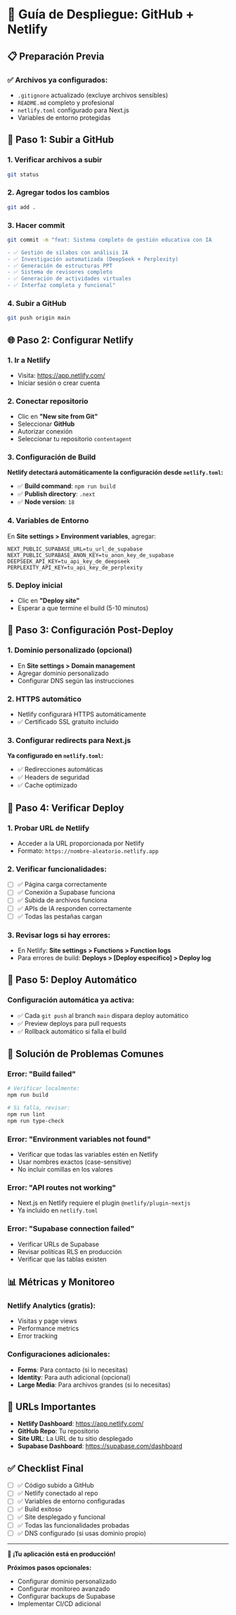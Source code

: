 # 🚀 Guía de Despliegue: GitHub + Netlify

## 📋 Preparación Previa

### ✅ Archivos ya configurados:
- `.gitignore` actualizado (excluye archivos sensibles)
- `README.md` completo y profesional
- `netlify.toml` configurado para Next.js
- Variables de entorno protegidas

## 🔄 Paso 1: Subir a GitHub

### 1. Verificar archivos a subir
```bash
git status
```

### 2. Agregar todos los cambios
```bash
git add .
```

### 3. Hacer commit
```bash
git commit -m "feat: Sistema completo de gestión educativa con IA

- ✅ Gestión de sílabos con análisis IA
- ✅ Investigación automatizada (DeepSeek + Perplexity)  
- ✅ Generación de estructuras PPT
- ✅ Sistema de revisores completo
- ✅ Generación de actividades virtuales
- ✅ Interfaz completa y funcional"
```

### 4. Subir a GitHub
```bash
git push origin main
```

## 🌐 Paso 2: Configurar Netlify

### 1. Ir a Netlify
- Visita: https://app.netlify.com/
- Iniciar sesión o crear cuenta

### 2. Conectar repositorio
- Clic en **"New site from Git"**
- Seleccionar **GitHub**
- Autorizar conexión
- Seleccionar tu repositorio `contentagent`

### 3. Configuración de Build
**Netlify detectará automáticamente la configuración desde `netlify.toml`:**
- ✅ **Build command**: `npm run build`
- ✅ **Publish directory**: `.next`
- ✅ **Node version**: `18`

### 4. Variables de Entorno
En **Site settings > Environment variables**, agregar:

```env
NEXT_PUBLIC_SUPABASE_URL=tu_url_de_supabase
NEXT_PUBLIC_SUPABASE_ANON_KEY=tu_anon_key_de_supabase
DEEPSEEK_API_KEY=tu_api_key_de_deepseek
PERPLEXITY_API_KEY=tu_api_key_de_perplexity
```

### 5. Deploy inicial
- Clic en **"Deploy site"**
- Esperar a que termine el build (5-10 minutos)

## 🔧 Paso 3: Configuración Post-Deploy

### 1. Dominio personalizado (opcional)
- En **Site settings > Domain management**
- Agregar dominio personalizado
- Configurar DNS según las instrucciones

### 2. HTTPS automático
- Netlify configurará HTTPS automáticamente
- ✅ Certificado SSL gratuito incluido

### 3. Configurar redirects para Next.js
**Ya configurado en `netlify.toml`:**
- ✅ Redirecciones automáticas
- ✅ Headers de seguridad
- ✅ Cache optimizado

## 🧪 Paso 4: Verificar Deploy

### 1. Probar URL de Netlify
- Acceder a la URL proporcionada por Netlify
- Formato: `https://nombre-aleatorio.netlify.app`

### 2. Verificar funcionalidades:
- [ ] ✅ Página carga correctamente
- [ ] ✅ Conexión a Supabase funciona
- [ ] ✅ Subida de archivos funciona
- [ ] ✅ APIs de IA responden correctamente
- [ ] ✅ Todas las pestañas cargan

### 3. Revisar logs si hay errores:
- En Netlify: **Site settings > Functions > Function logs**
- Para errores de build: **Deploys > [Deploy específico] > Deploy log**

## 🔄 Paso 5: Deploy Automático

### Configuración automática ya activa:
- ✅ Cada `git push` al branch `main` dispara deploy automático
- ✅ Preview deploys para pull requests
- ✅ Rollback automático si falla el build

## 🚨 Solución de Problemas Comunes

### Error: "Build failed"
```bash
# Verificar localmente:
npm run build

# Si falla, revisar:
npm run lint
npm run type-check
```

### Error: "Environment variables not found"
- Verificar que todas las variables estén en Netlify
- Usar nombres exactos (case-sensitive)
- No incluir comillas en los valores

### Error: "API routes not working"
- Next.js en Netlify requiere el plugin `@netlify/plugin-nextjs`
- Ya incluido en `netlify.toml`

### Error: "Supabase connection failed"
- Verificar URLs de Supabase
- Revisar políticas RLS en producción
- Verificar que las tablas existen

## 📊 Métricas y Monitoreo

### Netlify Analytics (gratis):
- Visitas y page views
- Performance metrics
- Error tracking

### Configuraciones adicionales:
- **Forms**: Para contacto (si lo necesitas)
- **Identity**: Para auth adicional (opcional)
- **Large Media**: Para archivos grandes (si lo necesitas)

## 🔗 URLs Importantes

- **Netlify Dashboard**: https://app.netlify.com/
- **GitHub Repo**: Tu repositorio
- **Site URL**: La URL de tu sitio desplegado
- **Supabase Dashboard**: https://supabase.com/dashboard

## ✅ Checklist Final

- [ ] ✅ Código subido a GitHub
- [ ] ✅ Netlify conectado al repo
- [ ] ✅ Variables de entorno configuradas
- [ ] ✅ Build exitoso
- [ ] ✅ Site desplegado y funcional
- [ ] ✅ Todas las funcionalidades probadas
- [ ] ✅ DNS configurado (si usas dominio propio)

---

**🎉 ¡Tu aplicación está en producción!**

**Próximos pasos opcionales:**
- Configurar dominio personalizado
- Configurar monitoreo avanzado
- Configurar backups de Supabase
- Implementar CI/CD adicional 